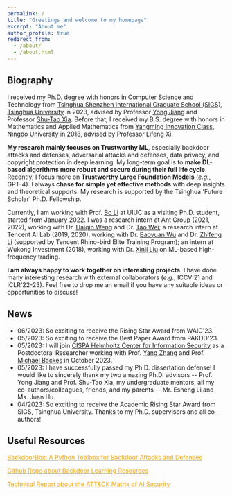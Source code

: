 ```yaml
---
permalink: /
title: "Greetings and welcome to my homepage"
excerpt: "About me"
author_profile: true
redirect_from: 
  - /about/
  - /about.html
---
```


## Biography
I received my Ph.D. degree with honors in Computer Science and Technology from [Tsinghua Shenzhen International Graduate School (SIGS)](https://www.sigs.tsinghua.edu.cn/en/), [Tsinghua University](https://www.tsinghua.edu.cn/en/) in 2023, advised by Professor [Yong Jiang](https://www.sigs.tsinghua.edu.cn/jy/main.htm) and Professor [Shu-Tao Xia](https://www.sigs.tsinghua.edu.cn/xst/main.htm). Before that, I received my B.S. degree with honors in Mathematics and Applied Mathematics from [Yangming Innovation Class](http://ymxy.nbu.edu.cn/ymcxb1.htm), [Ningbo University](https://www.nbu.edu.cn/en/) in 2018, advised by Professor [Lifeng Xi](http://math.nbu.edu.cn/info/1046/1098.htm).


**My research mainly focuses on Trustworthy ML**, especially backdoor attacks and defenses, adversarial attacks and defenses, data privacy, and copyright protection in deep learning. My long-term goal is to **make DL-based algorithms more robust and secure during their full life cycle**. Recently, I focus more on **Trustworthy Large Foundation Models** (*e.g.*, GPT-4). I always **chase for simple yet effective methods** with deep insights and theoretical supports. My research is supported by the Tsinghua 'Future Scholar' Ph.D. Fellowship.


Currently, I am working with Prof. [Bo Li](https://aisecure.github.io/) at UIUC as a visiting Ph.D. student, started from January 2022. I was a research intern at Ant Group (2021, 2022), working with Dr. [Haiqin Weng](https://www.semanticscholar.org/author/Haiqin-Weng/33167731) and Dr. [Tao Wei](https://scholar.google.com/citations?user=Ao3wEckAAAAJ&hl=zh-CN&oi=ao); a research intern at Tencent AI Lab (2019, 2020), working with Dr. [Baoyuan Wu](https://sites.google.com/site/baoyuanwu2015/) and Dr. [Zhifeng Li](https://scholar.google.com/citations?user=VTrRNN4AAAAJ&hl=zh-CN&oi=ao) (supported by Tencent Rhino-bird Elite Training Program); an intern at Wukong Investment (2018), working with Dr. [Xinji Liu](https://www.wukongtz.com/pages_8/) on ML-based high-frequency trading.  


**I am always happy to work together on interesting projects**. I have done many interesting research with external collaborators (*e.g.*, ICCV'21 and ICLR'22-23). Feel free to drop me an email if you have any suitable ideas or opportunities to discuss!



## News
* 06/2023: So exciting to receive the Rising Star Award from WAIC'23.
* 05/2023: So exciting to receive the Best Paper Award from PAKDD'23.
* 05/2023: I will join [CISPA Helmholtz Center for Information Security](https://cispa.de/) as a Postdoctoral Researcher working with Prof. [Yang Zhang](https://yangzhangalmo.github.io/) and Prof. [Michael Backes](https://scholar.google.de/citations?user=ZVS3KOEAAAAJ&hl=zh-CN) in October 2023.
* 05/2023: I have successfully passed my Ph.D. dissertation defense! I would like to sincerely thank my two amazing Ph.D. advisors -- Prof. Yong Jiang and Prof. Shu-Tao Xia, my undergraduate mentors, all my co-authors/colleagues, friends, and my parents -- Mr. Esheng Li and Ms. Juan Hu.
* 04/2023: So exciting to receive the Academic Rising Star Award from SIGS, Tsinghua University. Thanks to my Ph.D. supervisors and all co-authors!




## Useful Resources
[<font color='orange'>BackdoorBox: A Python Toolbox for Backdoor Attacks and Defenses</font>](https://github.com/THUYimingLi/BackdoorBox)


[<font color='orange'>Github Repo about Backdoor Learning Resources</font>](https://github.com/THUYimingLi/backdoor-learning-resources)


[<font color='orange'>Technical Report about the ATT&CK Matrix of AI Security</font>](https://aisecmatrix.org/en)








